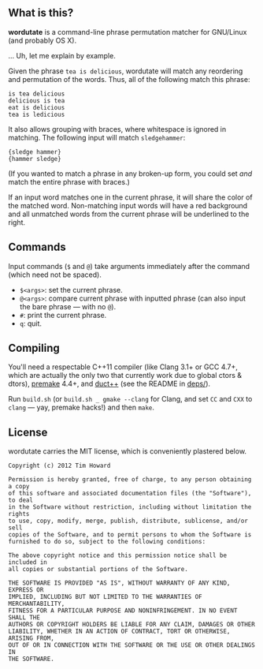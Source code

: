 
## What is this?

**wordutate** is a command-line phrase permutation matcher for GNU/Linux (and probably OS X).

… Uh, let me explain by example.

Given the phrase `tea is delicious`, wordutate will match any reordering and permutation of the words. Thus, all of the following match this phrase:

```
is tea delicious
delicious is tea
eat is delicious
tea is ledicious
```

It also allows grouping with braces, where whitespace is ignored in matching. The following input will match `sledgehammer`:

```
{sledge hammer}
{hammer sledge}
```

(If you wanted to match a phrase in any broken-up form, you could set *and* match the entire phrase with braces.)

If an input word matches one in the current phrase, it will share the color of the matched word. Non-matching input words will have a red background and all unmatched words from the current phrase will be underlined to the right.

## Commands

Input commands (`$` and `@`) take arguments immediately after the command (which need not be spaced).

* `$<args>`: set the current phrase.
* `@<args>`: compare current phrase with inputted phrase (can also input the bare phrase — with no `@`).
* `#`: print the current phrase.
* `q`: quit.

## Compiling

You'll need a respectable C++11 compiler (like Clang 3.1+ or GCC 4.7+, which are actually the only two that currently work due to global ctors & dtors), [premake](http://industriousone.com/premake) 4.4+, and [duct++](/komiga/duct-cpp) (see the README in [deps/](/komiga/wordutate/deps)).

Run `build.sh` (or `build.sh _ gmake --clang` for Clang, and set `CC` and `CXX` to `clang` — yay, premake hacks!) and then `make`.

## License

wordutate carries the MIT license, which is conveniently plastered below.

```
Copyright (c) 2012 Tim Howard

Permission is hereby granted, free of charge, to any person obtaining a copy
of this software and associated documentation files (the "Software"), to deal
in the Software without restriction, including without limitation the rights
to use, copy, modify, merge, publish, distribute, sublicense, and/or sell
copies of the Software, and to permit persons to whom the Software is
furnished to do so, subject to the following conditions:

The above copyright notice and this permission notice shall be included in
all copies or substantial portions of the Software.

THE SOFTWARE IS PROVIDED "AS IS", WITHOUT WARRANTY OF ANY KIND, EXPRESS OR
IMPLIED, INCLUDING BUT NOT LIMITED TO THE WARRANTIES OF MERCHANTABILITY,
FITNESS FOR A PARTICULAR PURPOSE AND NONINFRINGEMENT. IN NO EVENT SHALL THE
AUTHORS OR COPYRIGHT HOLDERS BE LIABLE FOR ANY CLAIM, DAMAGES OR OTHER
LIABILITY, WHETHER IN AN ACTION OF CONTRACT, TORT OR OTHERWISE, ARISING FROM,
OUT OF OR IN CONNECTION WITH THE SOFTWARE OR THE USE OR OTHER DEALINGS IN
THE SOFTWARE.
```

